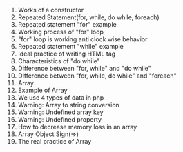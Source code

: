 1. Works of a constructor
2. Repeated Statement(for, while, do while, foreach)
3. Repeated statement "for" example
4. Working process of "for" loop
5. "for" loop is working anti clock wise behavior
6. Repeated statement "while" example
7. Ideal practice of writing HTML tag
8. Characteristics of "do while"
9. Difference between "for, while" and "do while"
10. Difference between "for, while, do while" and "foreach"
11. Array
12. Example of Array
13. We use 4 types of data in php
14. Warning: Array to string conversion
15. Warning: Undefined array key
16. Warning: Undefined property
17. How to decrease memory loss in an array 
18. Array Object Sign(=>)
19. The real practice of Array



